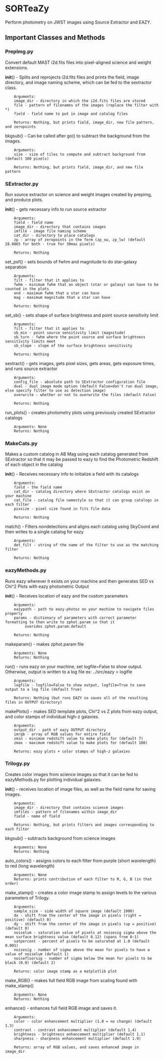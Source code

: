 # SORTeaZy
Perform photometry on JWST images using Source Extractor and EAZY.

## Important Classes and Methods

### PrepImg.py

Convert default MAST i2d.fits files into pixel-aligned science and weight extensions.

__init__() - Splits and reprojects i2d.fits files and prints the field, image directory, and image naming scheme, which can be fed to the sextractor class.

		Arguments: 
		image_dir - directory in which the i2d.fits files are stored
		file - pattern of filenames of the images (replace the filter with *)        
		field - field name to put in image and catalog files

		Returns: Nothing, but prints field, image_dir, new file pattern, and zeropoints


bkgsub() - Can be called after go() to subtract the background from the images.

		Arguments: 
		size - size of tiles to compute and subtract background from (default 100 pixels)

		Returns: Nothing, but prints field, image_dir, and new file pattern


### SExtractor.py

Run source extractor on science and weight images created by prepimg, and produce plots.

__init__() - gets necessary info to run source extractor

		Arguments: 
		field - field name
		image_dir - directory that contains images
		imfile - image file naming scheme
		cat_dir - directory to place catalogs
		zp - array of zeropoints in the form (zp_sw, zp_lw) (default 28.0865 for both - true for 30mas pixels)

		Returns: Nothing

set_psf() - sets bounds of fwhm and magnitude to do star-galaxy separation

		Arguments: 
		filt - filter that it applies to
		fwhm - minimum fwhm that an object (star or galaxy) can have to be counted in the plots
		end - maximum fwhm that a star can have
		mag - maximum magnitude that a star can have

		Returns: Nothing

set_sb() - sets shape of surface brightness and point source sensitivity limit

		Arguments: 
		filt - filter that it applies to
		sb_min - point source sensitivity limit (magnitude)
		sb_turn - fwhm where the point source and surface brightness sensitivity limits meet
		sb_slope - slope of the surface brightness sensitivity

		Returns: Nothing

sextract() - gets images, gets pixel sizes, gets areas, gets exposure times, and runs source extractor

		Arguments: 
		config_file - absolute path to SExtractor configuration file
		dual - dual image mode option (default False=don't run dual image, else specify filter to use as detection image)
		overwrite - whether or not to overwrite the files (default False)

		Returns: Nothing

run_plots() - creates photometry plots using previously created SExtractor catalogs

		Arguments: None
		Returns: Nothing
           

### MakeCats.py

Makes a custom catalog in AB Mag using each catalog generated from SExtractor so that it may be passed to eazy to find the Photometric Redshift of each object in the catalog

__init__() - Receives necessary info to initialize a field with its catalogs
            
		Arguments:
		field - the field name
		cat_dir - catalog directory where SExtractor catalogs exist on your machine
		cat_file - catalog file namestyle so that it can group catalogs in each filter
		pixsize - pixel size found in fits file data

		Returns: Nothing

match() - Filters nondetections and aligns each catalog using SkyCoord and then writes to a single catalog for eazy

		Arguments:
		det_filt - string of the name of the filter to use as the matching filter

		Returns: Nothing


### eazyMethods.py

Runs eazy wherever it exists on your machine and then generates SED vs Chi^2 Plots with eazy photometric Output

__init__() - Receives location of eazy and the custom parameters 

		Arguments:
		eazypath - path to eazy-photoz on your machine to navigate files properly
		params - dictionary of parameters with correct parameter formatting to then write to zphot.param so that it  
		     overides zphot.param.default

		Returns: Nothing

makeparam() - makes zphot.param file 

		Arguments: None
		Returns: Nothing

run() - runs eazy on your machine, set logfile=False to show output. Otherwise, output is written to a log file 
        ex: ../src/eazy > logifle

		Arguments: 
		logfile - logfile=False to show output, logfile=True to save output to a log file (default True)

		Returns: Nothing (but runs EAZY so saves all of the resulting files in OUTPUT directory)

makePlots() - makes SED template plots, Chi^2 vs Z plots from eazy output, and color stamps of individual high-z galaxies. 

		Arguments:
		output_dir - path of eazy OUTPUT directory
		imrgb - array of RGB values for entire field
		zmin - minimum redshift value to make plots for (default 7)
		zmax - maximum redshift value to make plots for (default 100)

		Returns: eazy plots + color stamps of high-z galaxies


### Trilogy.py

Creates color images from science images so that it can be fed to eazyMethods.py for plotting individual galaxies.

__init__() - receives location of image files, as well as the field name for saving images.

		Arguments:
		image_dir - directory that contains science images
		imfiles - pattern of filenames within image_dir
		field - name of field

		Returns: Nothing, but prints filters and images corresponding to each filter

bkgsub() - subtracts background from science images

		Arguments: None
		Returns: Nothing

auto_colors() - assigns colors to each filter from purple (short wavelength) to red (long wavelength)

		Arguments: None
		Returns: prints contribution of each filter to R, G, B (in that order)

make_stamp() - creates a color image stamp to assign levels to the various parameters of Trilogy.

		Arguments:
		sample_size - side width of square image (default 1000)
		dx - shift from the center of the image in pixels (right = positive) (default 0)
		dy - shift from the center of the image in pixels (up = positive) (default 0)
		noiselum - saturation value of pixels at noisesig sigma above the mean surface brightness value (default 0.12) (spans from 0-1)
		satpercent - percent of pixels to be saturated at 1.0 (default 0.001)
		noisesig - number of sigma above the mean for pixels to have a value of noiselum (default 1)
		noisefloorsig - number of sigma below the mean for pixels to be black (0.0) (default 2)

		Returns: color image stamp as a matplotlib plot

make_RGB() - makes full field RGB image from scaling found with make_stamp()

		Arguments: None
		Returns: Nothing

enhance() - enhances full field RGB image and saves it.

		Arguments:
		color - color enhancement multiplier (1.0 = no change) (default 1.3)
		contrast - contrast enhancement multiplier (default 1.4)
		brightness - brightness enhancement multiplier (default 1.1)
		sharpness - sharpness enhancement multiplier (default 1.9)

		Returns: array of RGB values, and saves enhanced image in image_dir
		    
